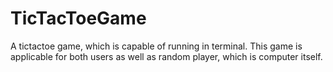 # TicTacToeGame
A tictactoe game, which is capable of running in terminal. This game is applicable for both users as well as random player, which is computer itself.  
